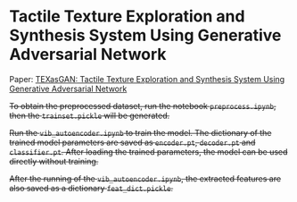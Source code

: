 <!--
 * @Author: Mingxin Zhang m.zhang@hapis.u-tokyo.ac.jp
 * @Date: 2023-03-06 03:05:31
 * @LastEditors: Mingxin Zhang
 * @LastEditTime: 2024-08-22 17:31:45
 * Copyright (c) 2023 by Mingxin Zhang, All Rights Reserved. 
-->
# Tactile Texture Exploration and Synthesis System Using Generative Adversarial Network

Paper: [TEXasGAN: Tactile Texture Exploration and Synthesis System Using Generative Adversarial Network](https://arxiv.org/abs/2407.11467)


~~To obtain the preprocessed dataset, run the notebook `preprocess.ipynb`, then the `trainset.pickle` will be generated.~~

~~Run the `vib_autoencoder.ipynb` to train the model. The dictionary of the trained model parameters are saved as `encoder.pt`, `decoder.pt` and `classifier.pt`. After loading the trained parameters, the model can be used directly without training.~~

~~After the running of the `vib_autoencoder.ipynb`, the extracted features are also saved as a dictionary `feat_dict.pickle`.~~
